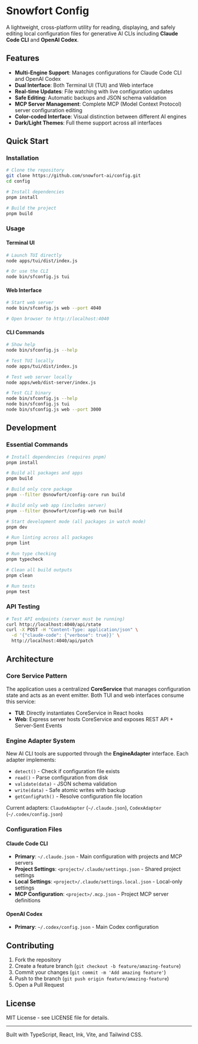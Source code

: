 # Snowfort Config

A lightweight, cross-platform utility for reading, displaying, and safely editing local configuration files for generative AI CLIs including **Claude Code CLI** and **OpenAI Codex**.

## Features

- **Multi-Engine Support**: Manages configurations for Claude Code CLI and OpenAI Codex
- **Dual Interface**: Both Terminal UI (TUI) and Web interface
- **Real-time Updates**: File watching with live configuration updates
- **Safe Editing**: Automatic backups and JSON schema validation
- **MCP Server Management**: Complete MCP (Model Context Protocol) server configuration editing
- **Color-coded Interface**: Visual distinction between different AI engines
- **Dark/Light Themes**: Full theme support across all interfaces

## Quick Start

### Installation

```bash
# Clone the repository
git clone https://github.com/snowfort-ai/config.git
cd config

# Install dependencies
pnpm install

# Build the project
pnpm build
```

### Usage

#### Terminal UI
```bash
# Launch TUI directly
node apps/tui/dist/index.js

# Or use the CLI
node bin/sfconfig.js tui
```

#### Web Interface
```bash
# Start web server
node bin/sfconfig.js web --port 4040

# Open browser to http://localhost:4040
```

#### CLI Commands
```bash
# Show help
node bin/sfconfig.js --help

# Test TUI locally
node apps/tui/dist/index.js

# Test web server locally  
node apps/web/dist-server/index.js

# Test CLI binary
node bin/sfconfig.js --help
node bin/sfconfig.js tui
node bin/sfconfig.js web --port 3000
```

## Development

### Essential Commands

```bash
# Install dependencies (requires pnpm)
pnpm install

# Build all packages and apps
pnpm build

# Build only core package
pnpm --filter @snowfort/config-core run build

# Build only web app (includes server)
pnpm --filter @snowfort/config-web run build

# Start development mode (all packages in watch mode)
pnpm dev

# Run linting across all packages
pnpm lint

# Run type checking
pnpm typecheck

# Clean all build outputs
pnpm clean

# Run tests
pnpm test
```

### API Testing
```bash
# Test API endpoints (server must be running)
curl http://localhost:4040/api/state
curl -X POST -H "Content-Type: application/json" \
  -d '{"claude-code": {"verbose": true}}' \
  http://localhost:4040/api/patch
```

## Architecture

### Core Service Pattern
The application uses a centralized **CoreService** that manages configuration state and acts as an event emitter. Both TUI and web interfaces consume this service:

- **TUI**: Directly instantiates CoreService in React hooks
- **Web**: Express server hosts CoreService and exposes REST API + Server-Sent Events

### Engine Adapter System
New AI CLI tools are supported through the **EngineAdapter** interface. Each adapter implements:
- `detect()` - Check if configuration file exists
- `read()` - Parse configuration from disk  
- `validate(data)` - JSON schema validation
- `write(data)` - Safe atomic writes with backup
- `getConfigPath()` - Resolve configuration file location

Current adapters: `ClaudeAdapter` (`~/.claude.json`), `CodexAdapter` (`~/.codex/config.json`)

### Configuration Files

#### Claude Code CLI
- **Primary**: `~/.claude.json` - Main configuration with projects and MCP servers
- **Project Settings**: `<project>/.claude/settings.json` - Shared project settings
- **Local Settings**: `<project>/.claude/settings.local.json` - Local-only settings
- **MCP Configuration**: `<project>/.mcp.json` - Project MCP server definitions

#### OpenAI Codex
- **Primary**: `~/.codex/config.json` - Main Codex configuration

## Contributing

1. Fork the repository
2. Create a feature branch (`git checkout -b feature/amazing-feature`)
3. Commit your changes (`git commit -m 'Add amazing feature'`)
4. Push to the branch (`git push origin feature/amazing-feature`)
5. Open a Pull Request

## License

MIT License - see LICENSE file for details.

---

Built with TypeScript, React, Ink, Vite, and Tailwind CSS.
